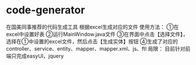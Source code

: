# code-generator
在国美同事推荐的代码生成工具
根据excel生成对应的文件
使用方法：
	①在excel中设置好表
	②运行MainWindow.java文件
	③在界面中点击【选择文件】，选择在①中设置的excel文件，然后点击【生成实体】按钮
	④生成了对应的controller、service、entity、mapper、mapper.xml、js、ftl
局限：
	目前针对前端只完成easyUI，jquery

